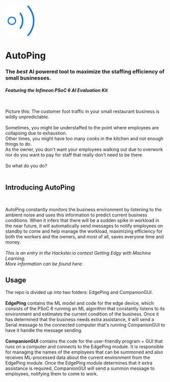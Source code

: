 <img src="https://github.com/dakche/AutoPing/blob/main/CompanionGUI/psocmemes.png" width="100">
<h1>AutoPing</h1>
<h3>The <i>best</i> AI powered tool to maximize the staffing efficiency of small businesses.</h3>
<h4><i>Featuring the Infineon PSoC 6 AI Evaluation Kit</i></h4><br>
<p>
  Picture this: The customer foot traffic in your small restaurant business is wildly unpredictable. <br><br>
  Sometimes, you might be understaffed to the point where employees are collapsing due to exhaustion. <br>
  Other times, you might have too many cooks in the kitchen and not enough things to do. <br>
  As the owner, you don't want your employees walking out due to overwork nor do you want to pay for staff that really don't need
  to be there. <br><br>
  So what do you do?<br><br>
</p>
<h2>Introducing AutoPing</h2><br>
<p>
  AutoPing constantly monitors the business environment by listening to the ambient noise and uses this information to predict current business conditions. 
  When it infers that there will be a sudden spike in workload in the near future, it will automatically send messages to notify employees on standby to come 
  and help manage the workload, maximizing efficiency for both the workers and the owners, 
  and most of all, saves everyone time and money.<br><br>
  <i>This is an entry in the Hackster.io contest Getting Edgy with Machine Learning. <br>
  More information can be found here: </i>
</p>
<h2>Usage</h2>
<p>
  The repo is divided up into two folders: EdgePing and CompanionGUI.<br><br>
  <strong>EdgePing</strong> contains the ML model and code for the edge device, which consists of the PSoC 6 running an ML algorithm that constantly listens to its environment and estimates the current condition of the business. Once it has determined that the business needs extra assistance, it will send a Serial message to the connected computer that's running CompanionGUI to have it handle the message sending.<br><br>
  <strong>CompanionGUI</strong> contains the code for the user-friendly program + GUI that runs on a computer and connects to the EdgePing module. 
  It is responsible for managing the names of the employees that can be summoned and also receives ML-processed data about the current environment from the EdgePing module. 
  Once the EdgePing module determines that it extra assistance is required, CompanionGUI will send a summon message to employees, notifying them to come to work.

</p>
